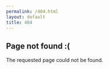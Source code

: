 ```yaml
---
permalink: /404.html
layout: default
title: 404
---
```


## Page not found :(

The requested page could not be found.
